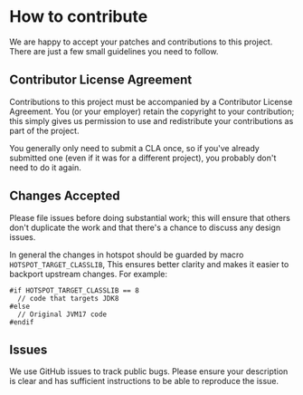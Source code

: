 # How to contribute

We are happy to accept your patches and contributions to this project. There are
just a few small guidelines you need to follow.

## Contributor License Agreement

Contributions to this project must be accompanied by a Contributor License
Agreement. You (or your employer) retain the copyright to your contribution;
this simply gives us permission to use and redistribute your contributions as
part of the project.

You generally only need to submit a CLA once, so if you've already submitted one
(even if it was for a different project), you probably don't need to do it
again.

## Changes Accepted

Please file issues before doing substantial work; this will ensure that others
don't duplicate the work and that there's a chance to discuss any design issues.

In general the changes in hotspot should be guarded by macro `HOTSPOT_TARGET_CLASSLIB`,
This ensures better clarity and makes it easier to backport upstream changes. For example:

```
#if HOTSPOT_TARGET_CLASSLIB == 8
  // code that targets JDK8
#else
  // Original JVM17 code
#endif
```

## Issues

We use GitHub issues to track public bugs. Please ensure your description is
clear and has sufficient instructions to be able to reproduce the issue.

